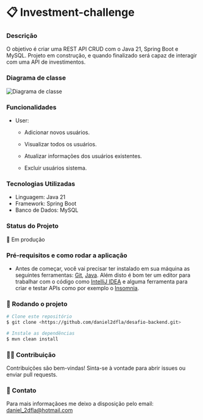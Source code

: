 
#  📋 Investment-challenge

### Descrição 

O objetivo é criar uma REST API CRUD com o Java 21, Spring Boot e MySQL. Projeto em construção, e quando finalizado será capaz de interagir com uma API de investimentos. 

### Diagrama de classe
![Diagrama de classe](https://github.com/user-attachments/assets/7adfe089-abd4-47b6-933f-b53be4442fdd)


### Funcionalidades
- User:
  
  * Adicionar novos usuários.
  
  * Visualizar todos os usuários.
  
  * Atualizar informações dos usuários existentes.

  * Excluir usuários sistema.


    
### Tecnologias Utilizadas
- Linguagem: Java 21
- Framework: Spring Boot
- Banco de Dados: MySQL

### Status do Projeto

  🚀 Em produção


### Pré-requisitos e como rodar a aplicação
- Antes de começar, você vai precisar ter instalado em sua máquina as seguintes ferramentas:
 [Git](https://git-scm.com), [Java](https://www.java.com/pt-BR/).
 Além disto é bom ter um editor para trabalhar com o código como [IntelliJ IDEA](https://www.jetbrains.com/idea/download/?section=windows) e alguma ferramenta para criar e testar APIs como por exemplo o [Insomnia](https://insomnia.rest/).

### 🎲 Rodando o projeto

```bash
# Clone este repositório
$ git clone <https://github.com/daniel2dfla/desafio-backend.git>

# Instale as dependências
$ mvn clean install

```

### ✌🏽 Contribuição

Contribuições são bem-vindas! Sinta-se à vontade para abrir issues ou enviar pull requests.

### 📩 Contato
Para mais informaçãoes me deixo a disposição pelo email: daniel_2dfla@hotmail.com
